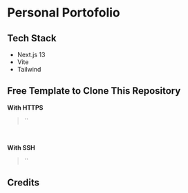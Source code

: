 # Personal Portofolio
## Tech Stack
- Next.js 13
- Vite
- Tailwind

## Free Template to Clone This Repository
**With HTTPS**
> ``

<br>

**With SSH**
> ``

## Credits
